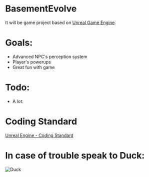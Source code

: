 # BasementEvolve
It will be game project based on [Unreal Game Engine](https://www.unrealengine.com/en-US/blog).

# Goals:
  * Advanced NPC's perception system
  * Player's powerups
  * Great fun with game
  
# Todo:
  * A lot.

# Coding Standard
[Unreal Engine - Coding Standard](https://docs.unrealengine.com/latest/INT/Programming/Development/CodingStandard/index.html)

# In case of trouble speak to Duck:
  ![Duck](https://cdn.pixabay.com/photo/2018/02/24/17/36/rubber-ducky-3178696_960_720.png)
  
